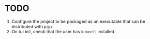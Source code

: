 # TODO
1. Configure the project to be packaged as an executable that can be distributed with `pipx`
2. On tui init, check that the user has `kubectl` installed.
